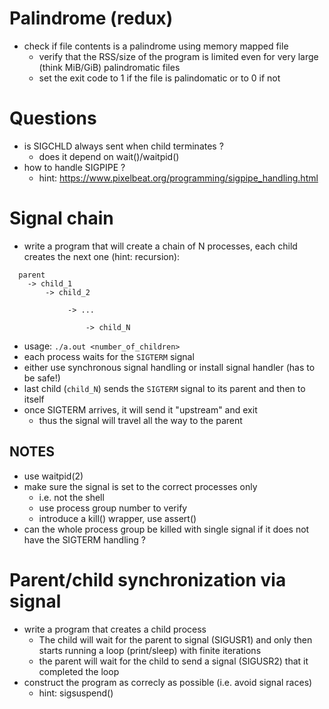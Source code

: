 
# Palindrome (redux)

- check if file contents is a palindrome using memory mapped file
  - verify that the RSS/size of the program is limited even for very
    large (think MiB/GiB) palindromatic files
  - set the exit code to 1 if the file is palindomatic or to 0 if not

# Questions

- is SIGCHLD always sent when child terminates ?
  - does it depend on wait()/waitpid()
- how to handle SIGPIPE ?
  - hint: https://www.pixelbeat.org/programming/sigpipe_handling.html

# Signal chain

- write a program that will create a chain of N processes, each child creates
  the next one (hint: recursion):

```
  parent
    -> child_1
        -> child_2

             -> ...

                 -> child_N
```

- usage: `./a.out <number_of_children>`
- each process waits for the `SIGTERM` signal
- either use synchronous signal handling or install signal handler (has to be safe!)
- last child (`child_N`) sends the `SIGTERM` signal to its parent and then to itself
- once SIGTERM arrives, it will send it "upstream" and exit
  - thus the signal will travel all the way to the parent

## NOTES

  - use waitpid(2)
  - make sure the signal is set to the correct processes only
    - i.e. not the shell
    - use process group number to verify
    - introduce a kill() wrapper, use assert()
  - can the whole process group be killed with single signal if it does
    not have the SIGTERM handling ?

# Parent/child synchronization via signal

- write a program that creates a child process
  - The child will wait for the parent to signal (SIGUSR1) and only then starts
    running a loop (print/sleep) with finite iterations
  - the parent will wait for the child to send a signal (SIGUSR2) that it
    completed the loop
- construct the program as correcly as possible (i.e. avoid signal races)
  - hint: sigsuspend()
